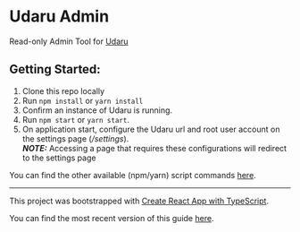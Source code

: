 # Udaru Admin

Read-only Admin Tool for [Udaru](https://github.com/nearform/udaru)

## Getting Started:

1. Clone this repo locally
2. Run `npm install` or `yarn install`
3. Confirm an instance of Udaru is running.
4. Run `npm start` or `yarn start`.
5. On application start, configure the Udaru url and root user account on the settings page (_/settings_).
   <br />
   **_NOTE:_** Accessing a page that requires these configurations will redirect to the settings page

You can find the other available (npm/yarn) script commands [here](https://github.com/facebookincubator/create-react-app/blob/master/packages/react-scripts/template/README.md#available-scripts).

---

This project was bootstrapped with [Create React App with TypeScript](https://github.com/Microsoft/TypeScript-React-Starter).

You can find the most recent version of this guide [here](https://github.com/facebookincubator/create-react-app/blob/master/packages/react-scripts/template/README.md).
